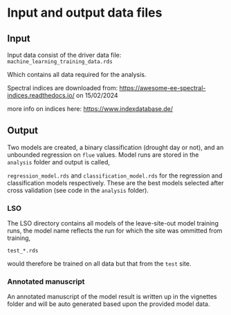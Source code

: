 # Input and output data files

## Input

Input data consist of the driver data file:
`machine_learning_training_data.rds`

Which contains all data required for the analysis.

Spectral indices are downloaded from:
https://awesome-ee-spectral-indices.readthedocs.io/
on 15/02/2024

more info on indices here:
https://www.indexdatabase.de/

## Output

Two models are created, a binary classification (drought day or not), and an
unbounded regression on `flue` values. Model runs are stored in the `analysis`
folder and output is called,

`regression_model.rds` and `classification_model.rds` for the regression and
classification models respectively. These are the best models selected after
cross validation (see code in the `analysis` folder).

### LSO

The LSO directory contains all models of the leave-site-out model training
runs, the model name reflects the run for which the site was ommitted from
training,

`test_*.rds`

would therefore be trained on all data but that from the `test` site.

### Annotated manuscript

An annotated manuscript of the model result is written up in the vignettes 
folder and will be auto generated based upon the provided model data.
